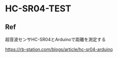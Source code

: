 # HC-SR04-TEST

## Ref

超音波センサHC-SR04とArduinoで距離を測定する

https://rb-station.com/blogs/article/hc-sr04-arduino
